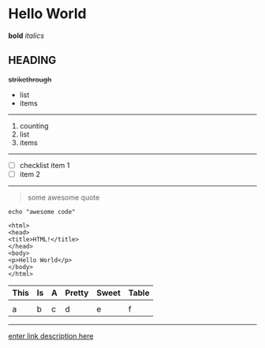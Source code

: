 # Hello World

**bold**
*italics*
## HEADING
~~strikethrough~~

 - list
 - items

---

 1. counting
 2. list 
 3. items

---

 - [ ] checklist item 1
 - [ ] item 2

---

> some awesome quote

`echo "awesome code"`

    <html>
    <head>
    <title>HTML!</title>
    </head>
    <body>
    <p>Hello World</p>
    </body>
    </html>

|This|Is|A|Pretty|Sweet|Table|
|--|--|--|--|--|--|
|  |  |  |  |  |  |
| a | b | c | d | e | f |

---
[enter link description here](https://github.com)


<!--stackedit_data:
eyJoaXN0b3J5IjpbMTY0NTc2NjI2N119
-->